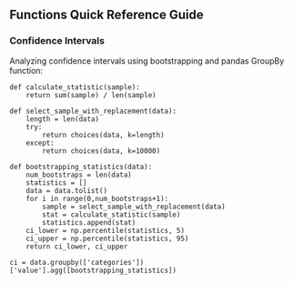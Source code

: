 
## Functions Quick Reference Guide

### Confidence Intervals
Analyzing confidence intervals using bootstrapping and pandas GroupBy function:

    def calculate_statistic(sample):
        return sum(sample) / len(sample)
    
    def select_sample_with_replacement(data):
        length = len(data)
        try:
            return choices(data, k=length)
        except:
            return choices(data, k=10000)
    
    def bootstrapping_statistics(data):
        num_bootstraps = len(data)
        statistics = []
        data = data.tolist()
        for i in range(0,num_bootstraps+1):
            sample = select_sample_with_replacement(data)
            stat = calculate_statistic(sample)
            statistics.append(stat)
        ci_lower = np.percentile(statistics, 5)
        ci_upper = np.percentile(statistics, 95)
        return ci_lower, ci_upper

    ci = data.groupby(['categories'])['value'].agg([bootstrapping_statistics])


<!--stackedit_data:
eyJoaXN0b3J5IjpbLTU5NjYxMDIwNV19
-->